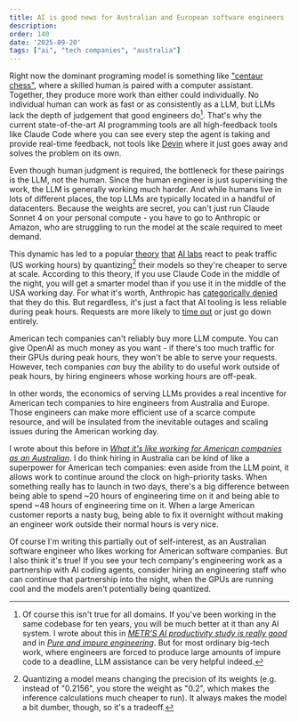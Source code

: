 ```yaml
---
title: AI is good news for Australian and European software engineers
description: 
order: 140
date: '2025-09-20'
tags: ["ai", "tech companies", "australia"]
---
```


Right now the dominant programing model is something like ["centaur chess"](https://en.wikipedia.org/wiki/Advanced_chess), where a skilled human is paired with a computer assistant. Together, they produce more work than either could individually. No individual human can work as fast or as consistently as a LLM, but LLMs lack the depth of judgement that good engineers do[^1]. That's why the current state-of-the-art AI programming tools are all high-feedback tools like Claude Code where you can see every step the agent is taking and provide real-time feedback, not tools like [Devin](https://devin.ai/) where it just goes away and solves the problem on its own.

Even though human judgment is required, the bottleneck for these pairings is the LLM, not the human. Since the human engineer is just supervising the work, the LLM is generally working much harder. And while humans live in lots of different places, the top LLMs are typically located in a handful of datacenters. Because the weights are secret, you can't just run Claude Sonnet 4 on your personal compute - you have to go to Anthropic or Amazon, who are struggling to run the model at the scale required to meet demand.

This dynamic has led to a popular [theory](https://x.com/TheAhmadOsman/status/1961503723319914710) [that](https://github.com/anthropics/claude-code/issues/6325#issuecomment-3263262925) [AI labs](https://www.reddit.com/r/OpenAI/comments/1lrk7o5/is_openai_destroying_their_models_by_quantizing/) react to peak traffic (US working hours) by quantizing[^2] their models so they're cheaper to serve at scale. According to this theory, if you use Claude Code in the middle of the night, you will get a smarter model than if you use it in the middle of the USA working day. For what it's worth, Anthropic has [categorically denied](https://www.anthropic.com/engineering/a-postmortem-of-three-recent-issues) that they do this. But regardless, it's just a fact that AI tooling is less reliable during peak hours. Requests are more likely to [time out](https://community.openai.com/t/avoiding-throttling-during-peak-hours/1358839/3) or just go down entirely.

American tech companies can't reliably buy more LLM compute. You can give OpenAI as much money as you want - if there's too much traffic for their GPUs during peak hours, they won't be able to serve your requests. However, tech companies _can_ buy the ability to do useful work outside of peak hours, by hiring engineers whose working hours are off-peak.

In other words, the economics of serving LLMs provides a real incentive for American tech companies to hire engineers from Australia and Europe. Those engineers can make more efficient use of a scarce compute resource, and will be insulated from the inevitable outages and scaling issues during the American working day.

I wrote about this before in [_What it's like working for American companies as an Australian_](/working-for-americans). I do think hiring in Australia can be kind of like a superpower for American tech companies: even aside from the LLM point, it allows work to continue around the clock on high-priority tasks. When something really has to launch in two days, there's a big difference between being able to spend ~20 hours of engineering time on it and being able to spend ~48 hours of engineering time on it. When a large American customer reports a nasty bug, being able to fix it overnight without making an engineer work outside their normal hours is very nice.

Of course I'm writing this partially out of self-interest, as an Australian software engineer who likes working for American software companies. But I also think it's true! If you see your tech company's engineering work as a partnership with AI coding agents, consider hiring an engineering staff who can continue that partnership into the night, when the GPUs are running cool and the models aren't potentially being quantized.

[^1]: Of course this isn't true for all domains. If you've been working in the same codebase for ten years, you will be much better at it than any AI system. I wrote about this in [_METR'S AI productivity study is really good_](/impact-of-ai-study) and in [_Pure and impure engineering_](/pure-and-impure-engineering). But for most ordinary big-tech work, where engineers are forced to produce large amounts of impure code to a deadline, LLM assistance can be very helpful indeed.

[^2]: Quantizing a model means changing the precision of its weights (e.g. instead of "0.2156", you store the weight as "0.2", which makes the inference calculations much cheaper to run). It always makes the model a bit dumber, though, so it's a tradeoff.